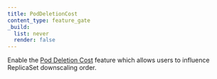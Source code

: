 ```yaml
---
title: PodDeletionCost
content_type: feature_gate
_build:
  list: never
  render: false
---
```

Enable the [Pod Deletion Cost](/docs/concepts/workloads/controllers/replicaset/#pod-deletion-cost)
 feature which allows users to influence ReplicaSet downscaling order.
